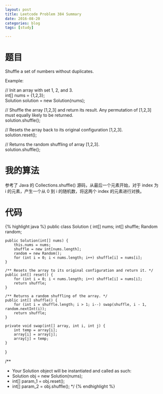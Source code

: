 ```yaml
---
layout: post
title: Leetcode Problem 384 Summary
date: 2016-08-20
categories: blog
tags: [study]

---
```


# 题目

Shuffle a set of numbers without duplicates.

Example:

// Init an array with set 1, 2, and 3.  
int[] nums = {1,2,3};  
Solution solution = new Solution(nums);

// Shuffle the array [1,2,3] and return its result.   Any permutation of [1,2,3] must equally likely to be returned.  
solution.shuffle();

// Resets the array back to its original configuration [1,2,3].  
solution.reset();

// Returns the random shuffling of array [1,2,3].  
solution.shuffle();

# 我的算法

参考了 Java 的 Collections.shuffle() 源码，从最后一个元素开始，对于 index 为 i 的元素，产生一个从 0 到 i 的随机数，将这两个 index 的元素进行对换。

# 代码

{% highlight java %}
public class Solution {
    int[] nums;
    int[] shuffle;
    Random random;

    public Solution(int[] nums) {
        this.nums = nums;
        shuffle = new int[nums.length];
        random = new Random();
        for (int i = 0; i < nums.length; i++) shuffle[i] = nums[i];
    }
    
    /** Resets the array to its original configuration and return it. */
    public int[] reset() {
        for (int i = 0; i < nums.length; i++) shuffle[i] = nums[i];
        return shuffle;
    }
    
    /** Returns a random shuffling of the array. */
    public int[] shuffle() {
        for (int i = shuffle.length; i > 1; i--) swap(shuffle, i - 1, random.nextInt(i));
        return shuffle;
    }
    
    private void swap(int[] array, int i, int j) {
        int temp = array[i];
        array[i] = array[j];
        array[j] = temp;
    }
}

/**
 * Your Solution object will be instantiated and called as such:
 * Solution obj = new Solution(nums);
 * int[] param_1 = obj.reset();
 * int[] param_2 = obj.shuffle();
 */
{% endhighlight %}